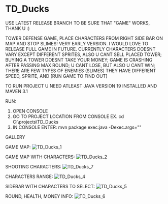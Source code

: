 # TD_Ducks

USE LATEST RELEASE BRANCH TO BE SURE THAT "GAME" WORKS, THANK U :)

TOWER DEFENSE GAME, PLACE CHARACTERS FROM RIGHT SIDE BAR ON MAP AND STOP SLIMES! 
VERY EARLY VERSION. I WOULD LOVE TO RELEASE FULL GAME IN FUTURE.
CURRENTLY CHARACTERS DOESNT VARY EXCEPT DIFFERENT SPRITES, ALSO U CANT SELL PLACED TOWER;
BUYING A TOWER DOESNT TAKE YOUR MONEY;
GAME IS CRASHING AFTER PASSING MAX ROUND;
U CANT LOSE, BUT ALSO U CANT WIN;
THERE ARE FEW TYPES OF ENEMIES (SLIMES) THEY HAVE DIFFERENT SPEED, SPRITE, AND [RUN GAME TO FIND OUT] 

TO RUN PROJECT U NEED ATLEAST JAVA VERSION 19 INSTALLED AND MAVEN 3.1

RUN: 
1. OPEN CONSOLE 
2. GO TO PROJECT LOCATION FROM CONSOLE EX. cd C:\projects\TD_Ducks
3. IN CONSOLE ENTER: mvn package exec:java -Dexec.args="" 

GALLERY

GAME MAP:
![TD_Ducks_1](https://github.com/KaczyStary/TD_Ducks/assets/98557409/d40bbc97-f659-48d8-96ab-2a06d4500cbc)

GAME MAP WITH CHARACTERS:
![TD_Ducks_2](https://github.com/KaczyStary/TD_Ducks/assets/98557409/330e0ff1-179a-458f-9a18-b06d8314bf0f)

SHOOTING CHARACTERS:
![TD_Ducks_7](https://github.com/KaczyStary/TD_Ducks/assets/98557409/95652099-2c5c-48f6-a884-638bd54ec4b5)

CHARACTERS RANGE: 
![TD_Ducks_4](https://github.com/KaczyStary/TD_Ducks/assets/98557409/0731b35a-8332-4b83-bdd2-c6876fa9590f)

SIDEBAR WITH CHARACTERS TO SELECT:
![TD_Ducks_5](https://github.com/KaczyStary/TD_Ducks/assets/98557409/fe3b817f-8f72-49e7-97c6-861a9a947f0c)

ROUND, HEALTH, MONEY INFO:
![TD_Ducks_6](https://github.com/KaczyStary/TD_Ducks/assets/98557409/ee671ca4-64da-4059-ba52-e9dc81dc37f1)




